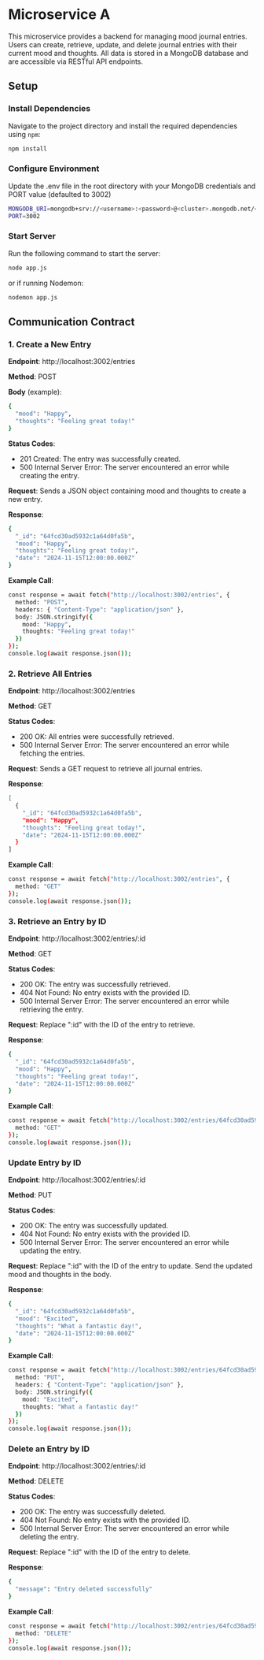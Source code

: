 # Microservice A

This microservice provides a backend for managing mood journal entries. Users can create, retrieve, update, and delete journal entries with their current mood and thoughts. All data is stored in a MongoDB database and are accessible via RESTful API endpoints. 

## Setup 

### Install Dependencies
Navigate to the project directory and install the required dependencies using `npm`:
```bash
npm install
```

### Configure Environment

Update the .env file in the root directory with your MongoDB credentials and PORT value (defaulted to 3002) 
```bash
MONGODB_URI=mongodb+srv://<username>:<password>@<cluster>.mongodb.net/<database>?retryWrites=true&w=majority
PORT=3002
```
### Start Server 

Run the following command to start the server:

```bash
node app.js
```
or if running Nodemon: 

```bash
nodemon app.js
```


## Communication Contract

### 1. Create a New Entry

**Endpoint**: http://localhost:3002/entries

**Method**: POST

**Body** (example):
```bash 
{
  "mood": "Happy",
  "thoughts": "Feeling great today!"
}
```

**Status Codes**:
- 201 Created: The entry was successfully created.
- 500 Internal Server Error: The server encountered an error while creating the entry.

**Request**: Sends a JSON object containing mood and thoughts to create a new entry.

**Response**:

```bash
{
  "_id": "64fcd30ad5932c1a64d0fa5b",
  "mood": "Happy",
  "thoughts": "Feeling great today!",
  "date": "2024-11-15T12:00:00.000Z"
}
```
**Example Call**:
```bash
const response = await fetch("http://localhost:3002/entries", {
  method: "POST",
  headers: { "Content-Type": "application/json" },
  body: JSON.stringify({
    mood: "Happy",
    thoughts: "Feeling great today!"
  })
});
console.log(await response.json());
```

### 2. Retrieve All Entries

**Endpoint**: http://localhost:3002/entries

**Method**: GET

**Status Codes**:
- 200 OK: All entries were successfully retrieved.
- 500 Internal Server Error: The server encountered an error while fetching the entries.

**Request**: Sends a GET request to retrieve all journal entries.

**Response**:

```bash
[
  {
    "_id": "64fcd30ad5932c1a64d0fa5b",
    "mood": "Happy",
    "thoughts": "Feeling great today!",
    "date": "2024-11-15T12:00:00.000Z"
  }
]
```

**Example Call**:
```bash
const response = await fetch("http://localhost:3002/entries", {
  method: "GET"
});
console.log(await response.json());
```

### 3. Retrieve an Entry by ID
**Endpoint**: http://localhost:3002/entries/:id

**Method**: GET

**Status Codes**:
- 200 OK: The entry was successfully retrieved.
- 404 Not Found: No entry exists with the provided ID.
- 500 Internal Server Error: The server encountered an error while retrieving the entry.

**Request**: Replace ":id" with the ID of the entry to retrieve.

**Response**:

```bash
{
  "_id": "64fcd30ad5932c1a64d0fa5b",
  "mood": "Happy",
  "thoughts": "Feeling great today!",
  "date": "2024-11-15T12:00:00.000Z"
}
```

**Example Call**: 
```bash
const response = await fetch("http://localhost:3002/entries/64fcd30ad5932c1a64d0fa5b", {
  method: "GET"
});
console.log(await response.json());
```

### Update Entry by ID

**Endpoint**: http://localhost:3002/entries/:id

**Method**: PUT

**Status Codes**:
- 200 OK: The entry was successfully updated.
- 404 Not Found: No entry exists with the provided ID.
- 500 Internal Server Error: The server encountered an error while updating the entry.

**Request**: Replace ":id" with the ID of the entry to update. Send the updated mood and thoughts in the body.

**Response**:

```bash
{
  "_id": "64fcd30ad5932c1a64d0fa5b",
  "mood": "Excited",
  "thoughts": "What a fantastic day!",
  "date": "2024-11-15T12:00:00.000Z"
}
```

**Example Call**: 
```bash
const response = await fetch("http://localhost:3002/entries/64fcd30ad5932c1a64d0fa5b", {
  method: "PUT",
  headers: { "Content-Type": "application/json" },
  body: JSON.stringify({
    mood: "Excited",
    thoughts: "What a fantastic day!"
  })
});
console.log(await response.json());
```

### Delete an Entry by ID

**Endpoint**: http://localhost:3002/entries/:id

**Method**: DELETE

**Status Codes**:
- 200 OK: The entry was successfully deleted.
- 404 Not Found: No entry exists with the provided ID.
- 500 Internal Server Error: The server encountered an error while deleting the entry.

**Request**: Replace ":id" with the ID of the entry to delete.

**Response**: 
```bash
{
  "message": "Entry deleted successfully"
}
```

**Example Call**: 
```bash
const response = await fetch("http://localhost:3002/entries/64fcd30ad5932c1a64d0fa5b", {
  method: "DELETE"
});
console.log(await response.json());
```

